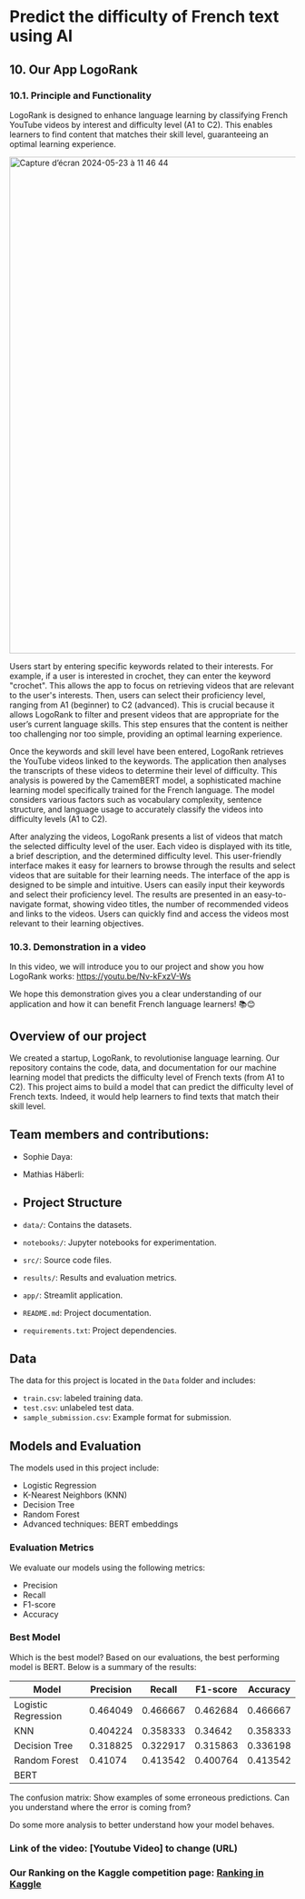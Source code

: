 # Predict the difficulty of French text using AI

## 10. Our App LogoRank

### 10.1. Principle and Functionality

LogoRank is designed to enhance language learning by classifying French YouTube videos by interest and difficulty level (A1 to C2). This enables learners to find content that matches their skill level, guaranteeing an optimal learning experience.

<img width="875" alt="Capture d’écran 2024-05-23 à 11 46 44" src="https://github.com/sophdaya/Omega_SophieDAYA_MathiasHABERLI/assets/168346446/e6fd6e77-38e1-4d68-b21f-048f55d3ab21">

Users start by entering specific keywords related to their interests. For example, if a user is interested in crochet, they can enter the keyword "crochet". This allows the app to focus on retrieving videos that are relevant to the user's interests. Then, users can select their proficiency level, ranging from A1 (beginner) to C2 (advanced). This is crucial because it allows LogoRank to filter and present videos that are appropriate for the user’s current language skills. This step ensures that the content is neither too challenging nor too simple, providing an optimal learning experience.

Once the keywords and skill level have been entered, LogoRank retrieves the YouTube videos linked to the keywords. The application then analyses the transcripts of these videos to determine their level of difficulty. This analysis is powered by the CamemBERT model, a sophisticated machine learning model specifically trained for the French language. The model considers various factors such as vocabulary complexity, sentence structure, and language usage to accurately classify the videos into difficulty levels (A1 to C2). 

After analyzing the videos, LogoRank presents a list of videos that match the selected difficulty level of the user. Each video is displayed with its title, a brief description, and the determined difficulty level. This user-friendly interface makes it easy for learners to browse through the results and select videos that are suitable for their learning needs. The interface of the app is designed to be simple and intuitive. Users can easily input their keywords and select their proficiency level. The results are presented in an easy-to-navigate format, showing video titles, the number of recommended videos and links to the videos. Users can quickly find and access the videos most relevant to their learning objectives.


### 10.3. Demonstration in a video

In this video, we will introduce you to our project and show you how LogoRank works: https://youtu.be/Nv-kFxzV-Ws

We hope this demonstration gives you a clear understanding of our application and how it can benefit French language learners! 📚😊 



## Overview of our project
We created a startup, LogoRank, to revolutionise language learning. Our repository contains the code, data, and documentation for our machine learning model that predicts the difficulty level of French texts (from A1 to C2). This project aims to build a model that can predict the difficulty level of French texts. Indeed, it would help learners to find texts that match their skill level. 

## Team members and contributions:
- Sophie Daya:
- Mathias Häberli:

- ## Project Structure
- `data/`: Contains the datasets.
- `notebooks/`: Jupyter notebooks for experimentation.
- `src/`: Source code files.
- `results/`: Results and evaluation metrics.
- `app/`: Streamlit application.
- `README.md`: Project documentation.
- `requirements.txt`: Project dependencies.

## Data
The data for this project is located in the `Data` folder and includes:
- `train.csv`: labeled training data.
- `test.csv`: unlabeled test data.
- `sample_submission.csv`: Example format for submission.

## Models and Evaluation
The models used in this project include:
- Logistic Regression
- K-Nearest Neighbors (KNN)
- Decision Tree
- Random Forest
- Advanced techniques: BERT embeddings

### Evaluation Metrics
We evaluate our models using the following metrics:
- Precision
- Recall
- F1-score
- Accuracy

### Best Model
Which is the best model? Based on our evaluations, the best performing model is BERT. Below is a summary of the results:

| Model                 | Precision | Recall | F1-score | Accuracy |
|-----------------------|-----------|--------|----------|----------|
| Logistic Regression   | 0.464049  |0.466667| 0.462684 | 0.466667 |
| KNN                   | 0.404224  |0.358333| 0.34642  | 0.358333 |
| Decision Tree         | 0.318825  |0.322917| 0.315863 | 0.336198 |
| Random Forest         | 0.41074   |0.413542| 0.400764 | 0.413542 |
| BERT                  |           |        |          |          |

The confusion matrix: 
Show examples of some erroneous predictions. Can you understand where the error is coming from?

Do some more analysis to better understand how your model behaves.

### Link of the video: [Youtube Video] to change (URL)

### Our Ranking on the Kaggle competition page: [Ranking in Kaggle](https://www.kaggle.com/competitions/predicting-the-difficulty-of-a-french-text-e4s/leaderboard)


